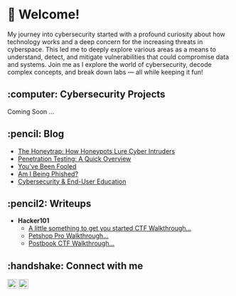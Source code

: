 <h1>👋 Welcome!</h1> 

<p> My journey into cybersecurity started with a profound curiosity about how technology works and a deep concern for the increasing threats in cyberspace. This led me to deeply explore various areas as a means to understand, detect, and mitigate vulnerabilities that could compromise data and systems. Join me as I explore the world of cybersecurity, decode complex concepts, and break down labs — all while keeping it fun!</p> 

<h2>:computer: Cybersecurity Projects</h2>
  Coming Soon ...

<h2>:pencil: Blog</h2>

- [The Honeytrap: How Honeypots Lure Cyber Intruders](https://www.hackingthepath.com/post/the-honeytrap-how-honeypots-lure-cyber-intruders)
- [Penetration Testing: A Quick Overview](https://www.hackingthepath.com/post/penetration-testing-a-quick-overview)
- [You've Been Fooled](https://www.walkingeclipse.com/post/you-ve-been-fooled-social-engineering)
- [Am I Being Phished?](https://www.walkingeclipse.com/post/am-i-being-phished)
- [Cybersecurity & End-User Education](https://www.walkingeclipse.com/post/cybersecurity-end-user-education)
  

<h2>:pencil2: Writeups</h2>

- <b>Hacker101</b>
  - [A little something to get you started CTF Walkthrough...](https://www.walkingeclipse.com/ctfs/a-little-something-to-get-you-started-ctf-walkthrough)
  - [Petshop Pro Walkthrough...](https://www.walkingeclipse.com/ctfs/petshop-pro-walkthrough-)
  - [Postbook CTF Walkthrough...](https://www.walkingeclipse.com/ctfs/postbook-ctf-walkthrough)


<h2>:handshake: Connect with me</h2>

[<img align="left" alt="MariaManzano | Twitter" width="22px" src="https://cdn.jsdelivr.net/npm/simple-icons@v3/icons/twitter.svg" />][twitter]
[<img align="left" alt="MariaManzano | LinkedIn" width="22px" src="https://cdn.jsdelivr.net/npm/simple-icons@v3/icons/linkedin.svg" />][linkedin]


[twitter]: https://twitter.com/walkingeclipse
[linkedin]: https://www.linkedin.com/in/manzano-m/

<!--
**walkingeclipse/walkingeclipse** is a ✨ _special_ ✨ repository because its `README.md` (this file) appears on your GitHub profile.

Here are some ideas to get you started:

- 🔭 I’m currently working on ...
- 🌱 I’m currently learning ...
- 👯 I’m looking to collaborate on ...
- 🤔 I’m looking for help with ...
- 💬 Ask me about ...
- 📫 How to reach me: ...
- 😄 Pronouns: ...
- ⚡ Fun fact: ...
-->
